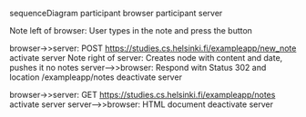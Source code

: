 sequenceDiagram
  participant browser
  participant server

  Note left of browser: User types in the note and press the button

  browser->>server: POST https://studies.cs.helsinki.fi/exampleapp/new_note
  activate server
  Note right of server: Creates node with content and date, pushes it no notes
  server-->>browser: Respond witn Status 302 and location /exampleapp/notes
  deactivate server

  browser->>server: GET https://studies.cs.helsinki.fi/exampleapp/notes
  activate server
  server-->>browser: HTML document
  deactivate server



